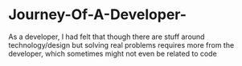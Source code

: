 # Journey-Of-A-Developer-
As a developer, I had felt that though there are stuff around technology/design but solving real problems requires more from the developer, which sometimes might not even be related to code
